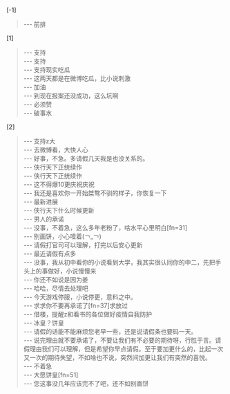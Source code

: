 
[-1] 
>--- 前排<br>

[1] 
>--- 支持<br>
>--- 支持<br>
>--- 支持现实吃瓜<br>
>--- 这两天都是在微博吃瓜，比小说刺激<br>
>--- 加油<br>
>--- 到现在报案还没成功，这么坑啊<br>
>--- 必须赞<br>
>--- 破事水<br>

[2] 
>--- 支持z大<br>
>--- 去微博看，大快人心<br>
>--- 好事，不急。多请假几天我是也没关系的。<br>
>--- 侠行天下正统续作<br>
>--- 侠行天下正统续作<br>
>--- 这不得爆10更庆祝庆祝<br>
>--- 我还是喜欢你一开始桀骜不驯的样子，你恢复一下<br>
>--- 最新进展<br>
>--- 侠行天下什么时候更新<br>
>--- 男人的承诺<br>
>--- 没事，不着急，这么多年老粉了，啥水平心里明白[fn=31]<br>
>--- 别画饼，小心噎着(￢_￢)<br>
>--- 请假打官司可以理解，打完以后安心更新<br>
>--- 最近请假有点多<br>
>--- 没事，我从初中看你的小说看到大学，我其实很认同你的中二，先把手头上的事做好，小说慢慢来<br>
>--- 你还不如说是因为姜<br>
>--- 哈哈，尽情去处理吧<br>
>--- 今天游戏停服，小说停更，意料之中。<br>
>--- 求求你不要再承诺了[fn=37]求放过<br>
>--- 借楼，提醒z和看书的各位做好疫情自我防护<br>
>--- 冰皇？饼皇<br>
>--- 请假的话能不能麻烦您老早一些，还是说请假条也要码一天。<br>
>--- 说完理由就不要承诺了，不要让我们有不必要的期待呀，行胜于言。请假理由我们可以理解，但是希望你早点请假。至于要加更什么的，比起一次又一次的期待失望，不如啥也不说，突然间加更让我们有突然的喜悦。<br>
>--- 不着急<br>
>--- 大愿饼皇[fn=51]<br>
>--- 您这事没几年应该完不了吧，还不如别画饼<br>
